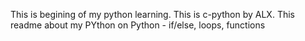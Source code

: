This is begining of my python learning.
This is c-python by ALX.
This readme about my PYthon on Python - if/else, loops, functions

